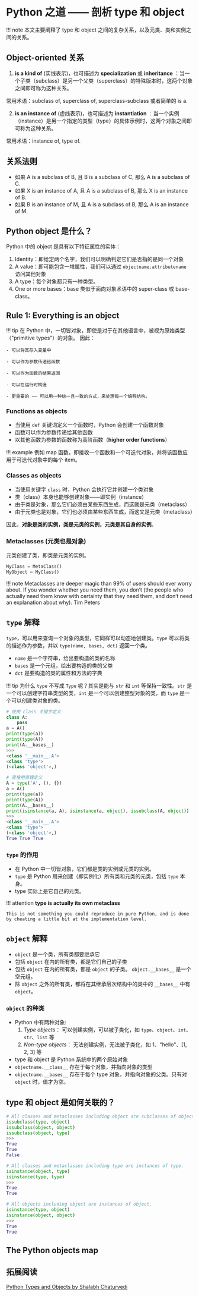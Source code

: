 # Python 之道 —— 剖析 type 和 object

!!! note
    本文主要阐释了 type 和 object 之间的复杂关系，以及元类、类和实例之间的关系。
    
## Object-oriented 关系

1. **is a kind of** (实线表示)，也可描述为 **specialization** 或 **inheritance** ：当一个子类（subclass）是另一个父类（superclass）的特殊版本时，这两个对象之间即可称为这种关系。

常用术语：subclass of, superclass of, superclass-subclass 或者简单的 is a.

2. **is an instance of** (虚线表示)，也可描述为 **instantiation** ：当一个实例（instance）是另一个指定的类型（type）的具体示例时，这两个对象之间即可称为这种关系。
  
常用术语：instance of, type of.

## 关系法则

- 如果 A is a subclass of B, 且 B is a subclass of C, 那么 A is a subclass of C.
- 如果 X is an instance of A, 且 A is a subclass of B, 那么 X is an instance of B.
- 如果 B is an instance of M, 且 A is a subclass of B, 那么 A is an instance of M.

## Python object 是什么？

Python 中的 object 是具有以下特征属性的实体：

1. Identity：即给定两个名字，我们可以明确判定它们是否指的是同一个对象
2. A value：即可能包含一堆属性，我们可以通过 `objectname.attributename` 访问其他对象
3. A type：每个对象都只有一种类型。
4. One or more bases：base 类似于面向对象术语中的 super-class 或 base-class。

## Rule 1: Everything is an object

!!! tip
    在 Python 中，一切皆对象，即使是对于在其他语言中，被视为原始类型（"primitive types"）的对象。
    因此：

    - 可以将其存入变量中

    - 可以作为参数传递给函数
    
    - 可以作为函数的结果返回
    
    - 可以在运行时构造
    
    - 更重要的 —— 可以用一种统一且一致的方式，来处理每一个编程结构。

### Functions as objects

- 当使用 `def` 关键词定义一个函数时，Python 会创建一个函数对象
- 函数可以作为参数传递给其他函数
- 以其他函数为参数的函数称为高阶函数（**higher order functions**）

!!! example
    例如 map 函数，即接收一个函数和一个可迭代对象，并将该函数应用于可迭代对象中的每个 item。

### Classes as objects

- 当使用关键字 `class` 时，Python 会执行它并创建一个类对象
- 类（class）本身也能够创建对象——即实例（instance）
- 由于类是对象，那么它们必须由某些东西生成，而这就是元类（metaclass）
- 由于元类也是对象，它们也必须由某些东西生成，而这又是元类（metaclass）

因此，**对象是类的实例，类是元类的实例，元类是其自身的实例**。


### Metaclasses (元类也是对象)

元类创建了类，即类是元类的实例。

```python
MyClass = MetaClass()
MyObject = MyClass()
```

!!! note
    Metaclasses are deeper magic than 99% of users should ever worry about. If you wonder whether you need them, you don’t (the people who actually need them know with certainty that they need them, and don’t need an explanation about why). Tim Peters

## `type` 解释

`type`，可以用来查询一个对象的类型，它同样可以动态地创建类。`type` 可以将类的描述作为参数，并以 `type(name, bases, dct)` 返回一个类。

- `name` 是一个字符串，给出要构造的类的名称
- `bases` 是一个元组，给出要构造的类的父类
- `dct` 是要构造的类的属性和方法的字典

!!! tip
    为什么 `type` 不写成 `Type` 呢？其实是能与 `str` 和 `int` 等保持一致性。`str` 是一个可以创建字符串类型的类，`int` 是一个可以创建整型对象的类，而 `type` 是一个可以创建类对象的类。

```python
# 使用 class 关键字定义
class A:
    pass
a = A()
print(type(a))
print(type(A))
print(A.__bases__)
>>>
<class '__main__.A'>
<class 'type'>
(<class 'object'>,)

# 直接用原理定义
A = type('A', (), {})
a = A()
print(type(a))
print(type(A))
print(A.__bases__)
print(isinstance(a, A), isinstance(a, object), issubclass(A, object))
>>>
<class '__main__.A'>
<class 'type'>
(<class 'object'>,)
True True True
```

### `type` 的作用 

- 在 Python 中一切皆对象，它们都是类的实例或元类的实例。
- `type` 是 Python 用来创建（即实例化）所有类和元类的元类，包括 `type` 本身。
- type 实际上是它自己的元类。

!!! attention
    **type is actually its own metaclass** 
    
    This is not something you could reproduce in pure Python, and is done by cheating a little bit at the implementation level.

## `object` 解释

- `object` 是一个类，所有类都要继承它
- 包括 `object` 在内的所有类，都是它们自己的子类
- 包括 `object` 在内的所有类，都是 `object` 的子类。 `object.__bases__` 是一个空元组。
- 除 `object` 之外的所有类，都将在其继承层次结构中的类中的 `__bases__` 中有 `object`。

### `object` 的种类

- Python 中有两种对象:
    1. *Type objects*： 可以创建实例，可以被子类化，如 `type`、`object`、`int`、`str`、`list` 等
    2. *Non-type objects*： 无法创建实例，无法被子类化，如 1、"hello"、[1, 2, 3] 等
- type 和 object 是 Python 系统中的两个原始对象
- `objectname.__class__` 存在于每个对象，并指向对象的类型
- `objectname.__bases__` 存在于每个 type 对象，并指向对象的父类。只有对 `object` 时，值才为空。


## type 和 object 是如何关联的？

```python
# All classes and metaclasses including object are subclasses of object.
issubclass(type, object) 
issubclass(object, object)
issubclass(object, type)
>>>
True
True
False

# All classes and metaclasses including type are instances of type.
isinstance(object, type)
isinstance(type, type)
>>>
True
True

# All objects including object are instances of object.
isinstance(type, object) 
isinstance(object, object)
>>>
True
True
```

## The Python objects map


## 拓展阅读

[Python Types and Objects by Shalabh Chaturvedi](http://pythonic.zoomquiet.top/data/20070308094655/index.html)